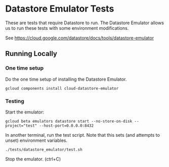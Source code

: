 # Datastore Emulator Tests
These are tests that require Datastore to run. The Datastore Emulator allows us to run these tests with some environment
modifications.

See https://cloud.google.com/datastore/docs/tools/datastore-emulator

## Running Locally
### One time setup
Do the one time setup of installing the Datastore Emulator.

`gcloud components install cloud-datastore-emulator`

### Testing 
Start the emulator:

`gcloud beta emulators datastore start --no-store-on-disk --project="test" --host-port=0.0.0.0:8432`

In another terminal, run the test script. Note that this sets (and attempts to unset) environment variables.

`./tests/datastore_emulator/test.sh`

Stop the emulator. (ctrl+C)
